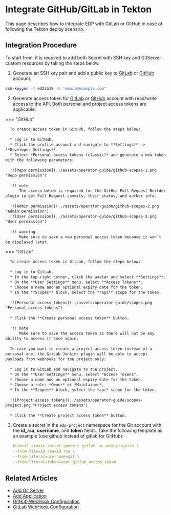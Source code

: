 # Integrate GitHub/GitLab in Tekton

This page describes how to integrate EDP with GitLab or GitHub in case of following the Tekton deploy scenario.

## Integration Procedure

To start from, it is required to add both Secret with SSH key and GitServer custom resources
by taking the steps below.

1. Generate an SSH key pair and add a public key to [GitLab](https://docs.gitlab.com/ee/ssh/)
   or [GitHub](https://docs.github.com/en/authentication/connecting-to-github-with-ssh/generating-a-new-ssh-key-and-adding-it-to-the-ssh-agent)
   account.

  ```bash
  ssh-keygen -t ed25519 -C "email@example.com"
  ```

2. Generate access token for [GitLab](https://docs.gitlab.com/ee/user/profile/personal_access_tokens.html)
   or [GitHub](https://docs.github.com/en/authentication/keeping-your-account-and-data-secure/creating-a-personal-access-token)
   account with read/write access to the API. Both personal and project access tokens are applicable.

  === "GitHub"

      To create access token in GitHub, follow the steps below:

      * Log in to GitHub.
      * Click the profile account and navigate to **Settings** -> **Developer Settings**.
      * Select *Personal access tokens (classic)* and generate a new token with the following parameters:

      !![Repo permission](../assets/operator-guide/github-scopes-1.png "Repo permission")

      !!! note
          The access below is required for the GitHub Pull Request Builder plugin to get Pull Request commits, their status, and author info.

      !![Admin permission](../assets/operator-guide/github-scopes-2.png "Admin permission")
      !![User permission](../assets/operator-guide/github-scopes-3.png "User permission")

      !!! warning
          Make sure to save a new personal access token because it won`t be displayed later.

  === "GitLab"

      To create access token in GitLab, follow the steps below:

      * Log in to GitLab.
      * In the top-right corner, click the avatar and select **Settings**.
      * On the **User Settings** menu, select **Access Tokens**.
      * Choose a name and an optional expiry date for the token.
      * In the **Scopes** block, select the **api** scope for the token.

      !![Personal access tokens](../assets/operator-guide/scopes.png "Personal access tokens")

      * Click the **Create personal access token** button.

      !!! note
          Make sure to save the access token as there will not be any ability to access it once again.

      In case you want to create a project access token instead of a personal one, the GitLab Jenkins plugin will be able to accept payloads from webhooks for the project only:

      * Log in to GitLab and navigate to the project.
      * On the **User Settings** menu, select *Access Tokens*.
      * Choose a name and an optional expiry date for the token.
      * Choose a role: *Owner* or *Maintainer*.
      * In the **Scopes** block, select the *api* scope for the token.

      !![Project access tokens](../assets/operator-guide/scopes-project.png "Project access tokens")

      * Click the **Create project access token** button.

3. Create a secret in the `edp-project` namespace for the Git account with the **id_rsa**, **username**, and **token** fields. Take the following template as an example (use github instead of gitlab for GitHub):

    ```yaml
    kubectl create secret generic gitlab -n <edp-project> \
    --from-file=id_rsa=id_rsa \
    --from-literal=username=git \
    --from-literal=token=your_gitlab_access_token
    ```

## Related Articles

* [Add Git Server](../user-guide/add-git-server.md)
* [Add Application](../user-guide/add-application.md)
* [GitHub WebHook Configuration](github-integration.md)
* [GitLab WebHook Configuration](gitlab-integration.md)
